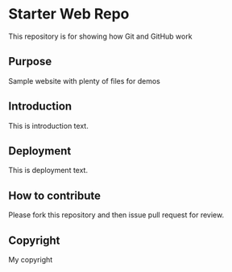 # Starter Web Repo

This repository is for showing how Git and GitHub work

## Purpose

Sample website with plenty of files for demos


## Introduction

This is introduction text.

## Deployment

This is deployment text.

## How to contribute

Please fork this repository and then issue pull request for review.

## Copyright

My copyright